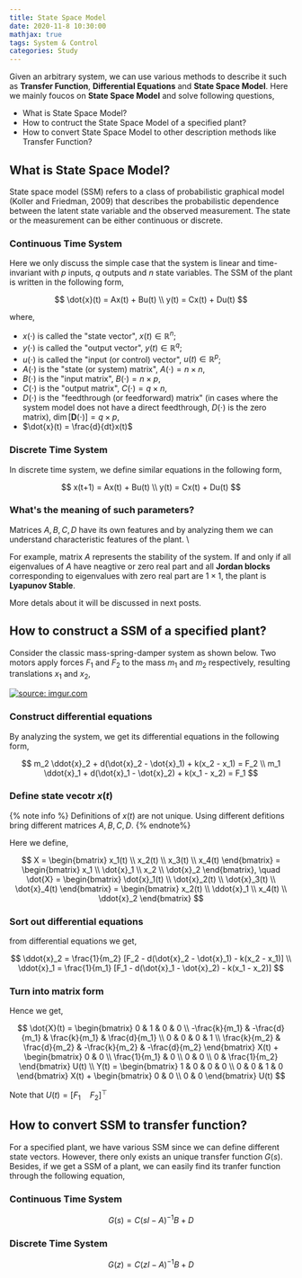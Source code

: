 ```yaml
---
title: State Space Model
date: 2020-11-8 10:30:00
mathjax: true
tags: System & Control
categories: Study
---
```


Given an arbitrary system, we can use various methods to describe it such as **Transfer Function**, **Differential Equations** and **State Space Model**. Here we mainly foucos on **State Space Model** and solve following questions,

- What is State Space Model?
- How to contruct the State Space Model of a specified plant?
- How to convert State Space Model to other description methods like Transfer Function?

## What is State Space Model?

State space model (SSM) refers to a class of probabilistic graphical model (Koller and Friedman, 2009) that describes the probabilistic dependence between the latent state variable and the observed measurement. The state or the measurement can be either continuous or discrete. 

### Continuous Time System

Here we only discuss the simple case that the system is linear and time-invariant with $p$ inputs, $q$ outputs and $n$ state variables. The SSM of the plant is written in the following form,

$$
\dot{x}(t) = Ax(t) + Bu(t) \\
y(t) = Cx(t) + Du(t)
$$

where,

- $x(\cdot)$ is called the "state vector", $x(t) \in \mathbb{R}^n$;
- $y(\cdot )$ is called the "output vector",  $y(t)\in \mathbb {R} ^{q}$;
- $u(\cdot )$ is called the "input (or control) vector", $u(t)\in \mathbb {R} ^{p}$;
- ${A(\cdot )}$ is the "state (or system) matrix",  $A(\cdot )=n\times n$,
- ${B(\cdot )}$ is the "input matrix",  ${B (\cdot )=n\times p}$,
- ${C(\cdot )}$ is the "output matrix",  ${C (\cdot )=q\times n}$,
- ${D(\cdot )}$ is the "feedthrough (or feedforward) matrix" (in cases where the system model does not have a direct feedthrough, ${D(\cdot )}$ is the zero matrix),  ${\displaystyle \operatorname {dim} [\mathbf {D} (\cdot )]=q\times p}$,
- $\dot{x}(t) = \frac{d}{dt}x(t)$

### Discrete Time System

In discrete time system, we define similar equations in the following form,

$$
x(t+1) = Ax(t) + Bu(t) \\
y(t) = Cx(t) + Du(t)
$$

### What's the meaning of such parameters?

Matrices $A, B, C, D$ have its own features and by analyzing them we can understand characteristic features of the plant. \

For example, matrix $A$ represents the stability of the system. If and only if all eigenvalues of $A$ have neagtive or zero real part and all **Jordan blocks** corresponding to eigenvalues with zero real part are $1 \times 1$, the plant is **Lyapunov Stable**.

More detals about it will be discussed in next posts.

## How to construct a SSM of a specified plant?

Consider the classic mass-spring-damper system as shown below. Two motors apply forces $F_1$ and $F_2$ to the mass $m_1$ and $m_2$ respectively, resulting translations $x_1$ and $x_2$, 

<a href="https://imgur.com/bO4WjRx"><img src="https://i.imgur.com/bO4WjRx.png" title="source: imgur.com" /></a>

### Construct differential equations

By analyzing the system, we get its differential equations in the following form,

$$
m_2 \ddot{x}_2 + d(\dot{x}_2 - \dot{x}_1) + k(x_2 - x_1) = F_2 \\
m_1 \ddot{x}_1 + d(\dot{x}_1 - \dot{x}_2) + k(x_1 - x_2) = F_1
$$

### Define state vecotr $x(t)$

{% note info %}
Definitions of $x(t)$ are not unique. Using different defitions bring different matrices $A, B, C, D$.
{% endnote%}

Here we define,

$$
X = 
\begin{bmatrix}
x_1(t) \\ x_2(t) \\ x_3(t) \\ x_4(t) 
\end{bmatrix} = 
\begin{bmatrix}
x_1 \\ \dot{x}_1 \\ x_2 \\ \dot{x}_2
\end{bmatrix}, \quad
\dot{X} = 
\begin{bmatrix}
\dot{x}_1(t) \\ \dot{x}_2(t) \\ \dot{x}_3(t) \\ \dot{x}_4(t) 
\end{bmatrix} = 
\begin{bmatrix}
x_2(t) \\ \ddot{x}_1 \\ x_4(t) \\ \ddot{x}_2
\end{bmatrix}
$$

### Sort out differential equations

from differential equations we get, 

$$
\ddot{x}_2 = \frac{1}{m_2} [F_2 - d(\dot{x}_2 - \dot{x}_1) - k(x_2 - x_1)] \\
\ddot{x}_1 = \frac{1}{m_1} [F_1 - d(\dot{x}_1 - \dot{x}_2) - k(x_1 - x_2)] 
$$

### Turn into matrix form

Hence we get, 

$$
\dot{X}(t) = 
\begin{bmatrix}
0 & 1 & 0 & 0 \\
-\frac{k}{m_1} & -\frac{d}{m_1} & \frac{k}{m_1} & \frac{d}{m_1} \\
0 & 0 &  0 & 1 \\
\frac{k}{m_2} & \frac{d}{m_2} & -\frac{k}{m_2} & -\frac{d}{m_2}
\end{bmatrix} X(t) + 
\begin{bmatrix}
0 & 0 \\
\frac{1}{m_1} & 0 \\
0 & 0 \\
0 & \frac{1}{m_2}
\end{bmatrix} U(t) \\
Y(t) = 
\begin{bmatrix}
1 & 0 & 0 & 0 \\
0 & 0 & 1 & 0
\end{bmatrix} X(t) + 
\begin{bmatrix}
0 & 0 \\
0 & 0
\end{bmatrix} U(t)
$$

Note that $U(t) = [F_1 \quad F_2]^\top$

## How to convert SSM to transfer function?

For a specified plant, we have various SSM since we can define different state vectors. However, there only exists an unique transfer function $G(s)$. Besides, if we get a SSM of a plant, we can easily find its tranfer function through the following equation,

### Continuous Time System

$$
G(s) = C(sI-A)^{-1}B+D
$$

### Discrete Time System

$$
G(z) = C(zI-A)^{-1}B+D
$$